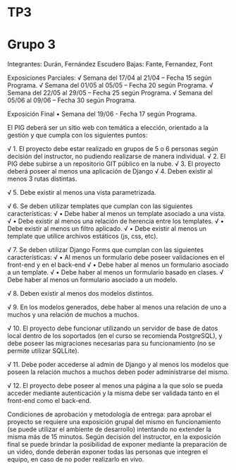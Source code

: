 # TP3
# Grupo 3
Integrantes: Durán, Fernández Escudero
Bajas: Fante, Fernandez, Font

Exposiciones Parciales:
√ Semana del 17/04 al 21/04 – Fecha 15 según Programa.
√ Semana del 01/05 al 05/05 – Fecha 20 según Programa.
√ Semana del 22/05 al 29/05 – Fecha 25 según Programa.
√ Semana del 05/06 al 09/06 – Fecha 30 según Programa.

Exposición Final
• Semana del 19/06          - Fecha 17 según Programa. 

El PIG deberá ser un sitio web con temática a elección, orientado a la gestión y que cumpla con los siguientes puntos:

√ 1. El proyecto debe estar realizado en grupos de 5 o 6 personas según decisión del instructor, 
     no pudiendo realizarse de manera individual.
√ 2. El PIG debe subirse a un repositorio GIT público en la nube.
√ 3. El proyecto deberá poseer al menos una aplicación de Django
√ 4. Deben existir al menos 3 rutas distintas.

√ 5. Debe existir al menos una vista parametrizada.

√ 6. Se deben utilizar templates que cumplan con las siguientes características:
√ • Debe haber al menos un template asociado a una vista.
√ • Debe existir al menos una relación de herencia entre los templates.
√ • Debe existir al menos un filtro aplicado.
√ • Debe existir al menos un template que utilice archivos estáticos (js, css, etc).

√ 7. Se deben utilizar Django Forms que cumplan con las siguientes características:
√ • Al menos un formulario debe poseer validaciones en el front-end y en el back-end
√ • Debe haber al menos un formulario asociado a un template.
√ • Debe haber al menos un formulario basado en clases.
√ Debe haber al menos un formulario asociado a un modelo.

√ 8. Deben existir al menos dos modelos distintos.

√ 9. En los modelos generados, debe haber al menos una relación de uno a muchos y una relación de muchos a muchos.

√ 10. El proyecto debe funcionar utilizando un servidor de base de datos local dentro de los soportados (en el curso se recomienda PostgreSQL), y debe poseer las migraciones necesarias para su funcionamiento (no se permite utilizar SQLLite).

√ 11. Debe poder accederse al admin de Django y al menos los modelos que poseen la relación muchos a muchos deben poder administrarse del mismo.

√ 12. El proyecto debe poseer al menos una página a la que solo se pueda acceder mediante autenticación y la misma debe ser validada tanto en el front-end como el back-end.

Condiciones de aprobación y metodología de entrega: para aprobar el proyecto se requiere una exposición grupal del mismo en funcionamiento
(se puede utilizar el ambiente de desarrollo) intentando no extender la misma más de 15 minutos. 
Según decisión del instructor, en la exposición final se puede brindar la posibilidad de exponer mediante la preparación de un video, 
donde deberán exponer todas las personas que integren el equipo, en caso de no poder realizarlo en vivo.

